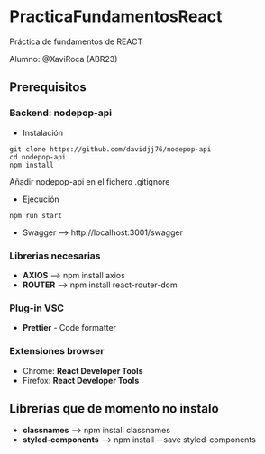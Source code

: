# PracticaFundamentosReact
Práctica de fundamentos de REACT

Alumno: @XaviRoca (ABR23)


## Prerequisitos

### Backend: **nodepop-api**

* Instalación 
```
git clone https://github.com/davidjj76/nodepop-api
cd nodepop-api
npm install
``` 
Añadir nodepop-api en el fichero .gitignore

* Ejecución

```
npm run start
```

* Swagger --> http://localhost:3001/swagger

### Librerias necesarias

* **AXIOS** --> npm install axios
* **ROUTER** --> npm install react-router-dom

### Plug-in VSC

* **Prettier** - Code formatter

### Extensiones browser

* Chrome: **React Developer Tools**
* Firefox: **React Developer Tools**

## Librerias que de momento no instalo

* **classnames** --> npm install classnames
* **styled-components** --> npm install --save styled-components




